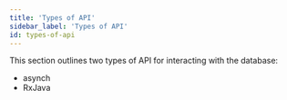 ```yaml
---
title: 'Types of API'
sidebar_label: 'Types of API'
id: types-of-api
---
```


This section outlines two types of API for interacting with the database:

- asynch
- RxJava